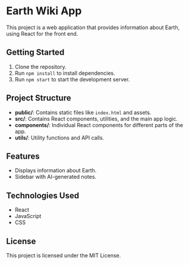 # Earth Wiki App

This project is a web application that provides information about Earth, using React for the front end.

## Getting Started

1. Clone the repository.
2. Run `npm install` to install dependencies.
3. Run `npm start` to start the development server.

## Project Structure

- **public/**: Contains static files like `index.html` and assets.
- **src/**: Contains React components, utilities, and the main app logic.
- **components/**: Individual React components for different parts of the app.
- **utils/**: Utility functions and API calls.

## Features

- Displays information about Earth.
- Sidebar with AI-generated notes.

## Technologies Used

- React
- JavaScript
- CSS

## License

This project is licensed under the MIT License.
